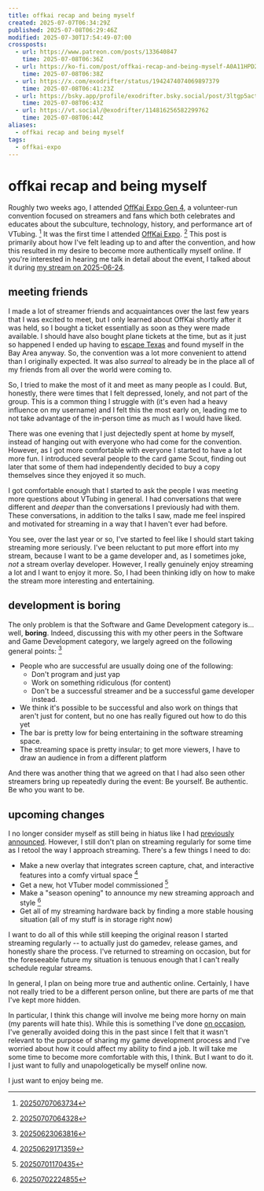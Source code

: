 ```yaml
---
title: offkai recap and being myself
created: 2025-07-07T06:34:29Z
published: 2025-07-08T06:29:46Z
modified: 2025-07-30T17:54:49-07:00
crossposts:
  - url: https://www.patreon.com/posts/133640847
    time: 2025-07-08T06:36Z
  - url: https://ko-fi.com/post/offkai-recap-and-being-myself-A0A11HPD2S
    time: 2025-07-08T06:38Z
  - url: https://x.com/exodrifter/status/1942474074069897379
    time: 2025-07-08T06:41:23Z
  - url: https://bsky.app/profile/exodrifter.bsky.social/post/3ltgp5actnc2n
    time: 2025-07-08T06:43Z
  - url: https://vt.social/@exodrifter/114816256582299762
    time: 2025-07-08T06:44Z
aliases:
  - offkai recap and being myself
tags:
  - offkai-expo
---
```


# offkai recap and being myself

Roughly two weeks ago, I attended [OffKai Expo Gen 4](../notes/off-kai-expo-gen-4.md), a volunteer-run convention focused on streamers and fans which both celebrates and educates about the subculture, technology, history, and performance art of VTubing. [^1] It was the first time I attended [OffKai Expo](../notes/offkai-expo.md). [^2] This post is primarily about how I've felt leading up to and after the convention, and how this resulted in my desire to become more authentically myself online. If you're interested in hearing me talk in detail about the event, I talked about it during [my stream on 2025-06-24](../vods/20250624212535.md).

## meeting friends

I made a lot of streamer friends and acquaintances over the last few years that I was excited to meet, but I only learned about OffKai shortly after it was held, so I bought a ticket essentially as soon as they were made available. I should have also bought plane tickets at the time, but as it just so happened I ended up having to [escape Texas](20250317203824.md) and found myself in the Bay Area anyway. So, the convention was a lot more convenient to attend than I originally expected. It was also _surreal_ to already be in the place all of my friends from all over the world were coming to.

So, I tried to make the most of it and meet as many people as I could. But, honestly, there were times that I felt depressed, lonely, and not part of the group. This is a common thing I struggle with (it's even had a heavy influence on my username) and I felt this the most early on, leading me to not take advantage of the in-person time as much as I would have liked.

There was one evening that I just dejectedly spent at home by myself, instead of hanging out with everyone who had come for the convention. However, as I got more comfortable with everyone I started to have a lot more fun. I introduced several people to the card game Scout, finding out later that some of them had independently decided to buy a copy themselves since they enjoyed it so much.

I got comfortable enough that I started to ask the people I was meeting more questions about VTubing in general. I had conversations that were different and _deeper_ than the conversations I previously had with them. These conversations, in addition to the talks I saw, made me feel inspired and motivated for streaming in a way that I haven't ever had before.

You see, over the last year or so, I've started to feel like I should start taking streaming more seriously. I've been reluctant to put more effort into my stream, because I want to be a game developer and, as I sometimes joke, _not_ a stream overlay developer. However, I really genuinely enjoy streaming a lot and I want to enjoy it more. So, I had been thinking idly on how to make the stream more interesting and entertaining.

## development is boring

The only problem is that the Software and Game Development category is... well, **boring**. Indeed, discussing this with my other peers in the Software and Game Development category, we largely agreed on the following general points: [^3]

- People who are successful are usually doing one of the following:
	- Don't program and just yap
	- Work on something ridiculous (for content)
	- Don't be a successful streamer and be a successful game developer instead.
- We think it's possible to be successful and also work on things that aren't just for content, but no one has really figured out how to do this yet
- The bar is pretty low for being entertaining in the software streaming space.
- The streaming space is pretty insular; to get more viewers, I have to draw an audience in from a different platform

And there was another thing that we agreed on that I had also seen other streamers bring up repeatedly during the event: Be yourself. Be authentic. Be who you want to be.

## upcoming changes

I no longer consider myself as still being in hiatus like I had [previously announced](20250317203824.md). However, I still don't plan on streaming regularly for some time as I retool the way I approach streaming. There's a few things I need to do:

- Make a new overlay that integrates screen capture, chat, and interactive features into a comfy virtual space [^6]
- Get a new, hot VTuber model commissioned [^7]
- Make a "season opening" to announce my new streaming approach and style [^5]
- Get all of my streaming hardware back by finding a more stable housing situation (all of my stuff is in storage right now)

I want to do all of this while still keeping the original reason I started streaming regularly -- to actually just do gamedev, release games, and honestly share the process. I've returned to streaming on occasion, but for the foreseeable future my situation is tenuous enough that I can't really schedule regular streams.

In general, I plan on being more true and authentic online. Certainly, I have not really tried to be a different person online, but there are parts of me that I've kept more hidden.

In particular, I think this change will involve me being more horny on main (my parents will hate this). While this is something I've done [on occasion](20230208070213.md), I've generally avoided doing this in the past since I felt that it wasn't relevant to the purpose of sharing my game development process and I've worried about how it could affect my ability to find a job. It will take me some time to become more comfortable with this, I think. But I want to do it. I just want to fully and unapologetically be myself online now.

I just want to enjoy being me.

[^1]: [20250707063734](../entries/20250707063734.md)
[^2]: [20250707064328](../entries/20250707064328.md)
[^3]: [20250623063816](../entries/20250623063816.md)
[^4]: [20250621222515](../entries/20250621222515.md)
[^5]: [20250702224855](../entries/20250702224855.md)
[^6]: [20250629171359](../entries/20250629171359.md)
[^7]: [20250701170435](../entries/20250701170435.md)
